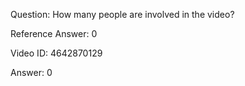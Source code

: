 Question: How many people are involved in the video?

Reference Answer: 0

Video ID: 4642870129

Answer: 0

